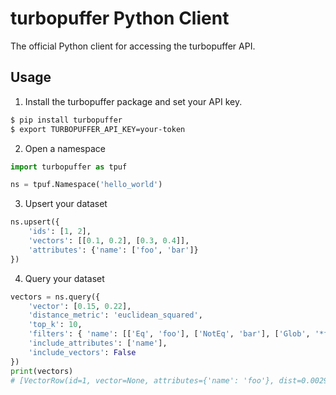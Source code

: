 turbopuffer Python Client
=========================

The official Python client for accessing the turbopuffer API.

Usage
-----

1. Install the turbopuffer package and set your API key.
```sh
$ pip install turbopuffer
$ export TURBOPUFFER_API_KEY=your-token
```

2. Open a namespace
```py
import turbopuffer as tpuf

ns = tpuf.Namespace('hello_world')
```

3. Upsert your dataset
```py
ns.upsert({
    'ids': [1, 2],
    'vectors': [[0.1, 0.2], [0.3, 0.4]],
    'attributes': {'name': ['foo', 'bar']}
})
```

4. Query your dataset
```py
vectors = ns.query({
    'vector': [0.15, 0.22],
    'distance_metric': 'euclidean_squared',
    'top_k': 10,
    'filters': { 'name': [['Eq', 'foo'], ['NotEq', 'bar'], ['Glob', '*foo*']] },
    'include_attributes': ['name'],
    'include_vectors': False
})
print(vectors)
# [VectorRow(id=1, vector=None, attributes={'name': 'foo'}, dist=0.0029000001959502697), VectorRow(id=2, vector=None, attributes={'name': 'bar'}, dist=0.05490000173449516)]
```
